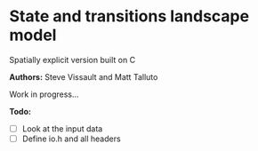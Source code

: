 State and transitions landscape model 
========

Spatially explicit version built on C

**Authors:** Steve Vissault and Matt Talluto

Work in progress...

**Todo:**

- [ ] Look at the input data
- [ ] Define io.h and all headers
